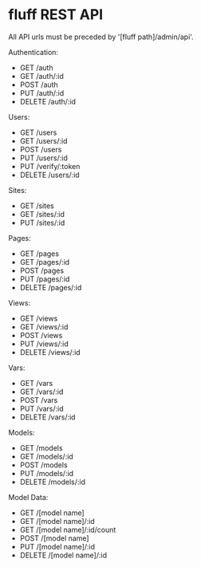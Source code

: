 fluff REST API
==============

All API urls must be preceded by '[fluff path]/admin/api'.

Authentication:
- GET /auth
- GET /auth/:id
- POST /auth
- PUT /auth/:id
- DELETE /auth/:id

Users:
- GET /users
- GET /users/:id
- POST /users
- PUT /users/:id
- PUT /verify/:token
- DELETE /users/:id

Sites:
- GET /sites
- GET /sites/:id
- PUT /sites/:id

Pages:
- GET /pages
- GET /pages/:id
- POST /pages
- PUT /pages/:id
- DELETE /pages/:id

Views:
- GET /views
- GET /views/:id
- POST /views
- PUT /views/:id
- DELETE /views/:id

Vars:
- GET /vars
- GET /vars/:id
- POST /vars
- PUT /vars/:id
- DELETE /vars/:id

Models:
- GET /models
- GET /models/:id
- POST /models
- PUT /models/:id
- DELETE /models/:id

Model Data:
- GET /[model name]
- GET /[model name]/:id
- GET /[model name]/:id/count
- POST /[model name]
- PUT /[model name]/:id
- DELETE /[model name]/:id
